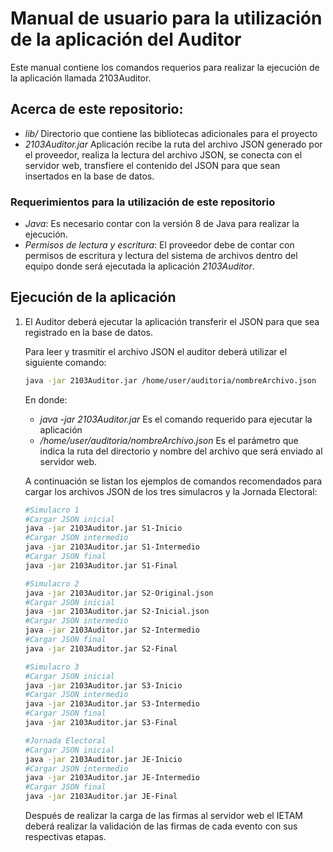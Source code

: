 # Manual de usuario para la utilización de la aplicación del Auditor

Este manual contiene los comandos requerios para realizar la ejecución de la aplicación llamada 2103Auditor.

## Acerca de este repositorio:

* *lib/* Directorio que contiene las bibliotecas adicionales para el proyecto
* *2103Auditor.jar* Aplicación recibe la ruta del archivo JSON generado por el proveedor, realiza la lectura del archivo JSON, se conecta con el servidor web, transfiere el contenido del JSON para que sean insertados en la base de datos.

### Requerimientos para la utilización de este repositorio

* *Java*:  Es necesario contar con la versión 8 de Java para realizar la ejecución.
* *Permisos de lectura y escritura*: El proveedor debe de contar con permisos de escritura y lectura del sistema de archivos dentro del equipo donde será ejecutada la aplicación *2103Auditor*.

## Ejecución de la aplicación

1. El Auditor deberá ejecutar la aplicación transferir el JSON para que sea registrado en la base de datos.

   Para leer y trasmitir el archivo JSON el auditor deberá utilizar el siguiente comando:

   ```bash
   java -jar 2103Auditor.jar /home/user/auditoria/nombreArchivo.json
   ```

   En donde:

   * *java -jar 2103Auditor.jar*  Es el comando requerido para ejecutar la aplicación 
   * */home/user/auditoria/nombreArchivo.json* Es el parámetro que indica la ruta del directorio y nombre del archivo que será enviado al servidor web.

   A continuación se listan los ejemplos de comandos recomendados para cargar los archivos JSON de los tres simulacros y la Jornada Electoral:

   ```bash
   #Simulacro 1
   #Cargar JSON inicial
   java -jar 2103Auditor.jar S1-Inicio
   #Cargar JSON intermedio
   java -jar 2103Auditor.jar S1-Intermedio
   #Cargar JSON final
   java -jar 2103Auditor.jar S1-Final 
   
   #Simulacro 2
   java -jar 2103Auditor.jar S2-Original.json
   #Cargar JSON inicial
   java -jar 2103Auditor.jar S2-Inicial.json
   #Cargar JSON intermedio
   java -jar 2103Auditor.jar S2-Intermedio 
   #Cargar JSON final
   java -jar 2103Auditor.jar S2-Final 
   
   #Simulacro 3
   #Cargar JSON inicial
   java -jar 2103Auditor.jar S3-Inicio
   #Cargar JSON intermedio
   java -jar 2103Auditor.jar S3-Intermedio
   #Cargar JSON final
   java -jar 2103Auditor.jar S3-Final
   
   #Jornada Electoral
   #Cargar JSON inicial
   java -jar 2103Auditor.jar JE-Inicio 
   #Cargar JSON intermedio
   java -jar 2103Auditor.jar JE-Intermedio
   #Cargar JSON final
   java -jar 2103Auditor.jar JE-Final
   ```

   Después de realizar la carga de las firmas al servidor web el IETAM deberá realizar la validación de las firmas de cada evento con sus respectivas etapas.

